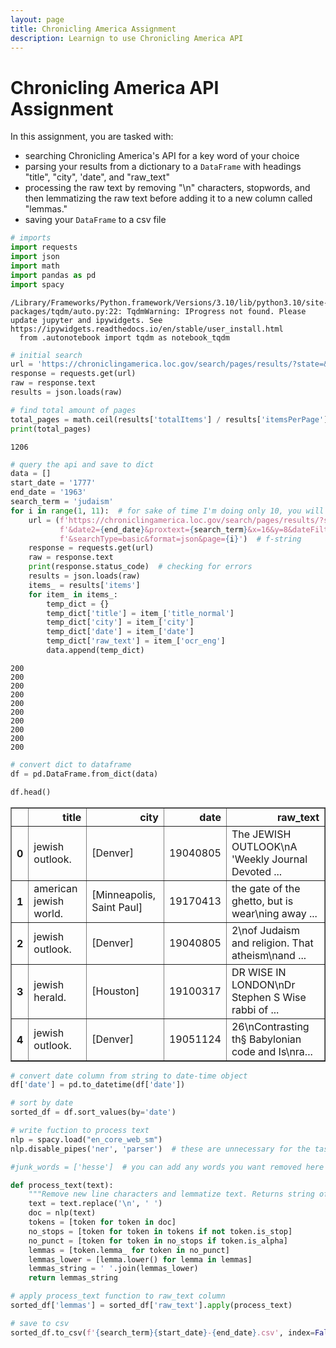 ```yaml
---
layout: page
title: Chronicling America Assignment
description: Learnign to use Chronicling America API
---
```


# Chronicling America API Assignment
In this assignment, you are tasked with:
* searching Chronicling America's API for a key word of your choice
* parsing your results from a dictionary to a `DataFrame` with headings "title", "city", 'date", and "raw_text"
* processing the raw text by removing "\n" characters, stopwords, and then lemmatizing the raw text before adding it to a new column called "lemmas."
* saving your `DataFrame` to a csv file




```python
# imports
import requests
import json
import math
import pandas as pd
import spacy
```

    /Library/Frameworks/Python.framework/Versions/3.10/lib/python3.10/site-packages/tqdm/auto.py:22: TqdmWarning: IProgress not found. Please update jupyter and ipywidgets. See https://ipywidgets.readthedocs.io/en/stable/user_install.html
      from .autonotebook import tqdm as notebook_tqdm



```python
# initial search
url = 'https://chroniclingamerica.loc.gov/search/pages/results/?state=&date1=1777&date2=1963&proxtext=judaism&x=0&y=0&dateFilterType=yearRange&rows=20&searchType=basic&format=json'
response = requests.get(url)  
raw = response.text 
results = json.loads(raw)  
```


```python
# find total amount of pages
total_pages = math.ceil(results['totalItems'] / results['itemsPerPage'])
print(total_pages)
```

    1206



```python
# query the api and save to dict 
data = []
start_date = '1777'
end_date = '1963'
search_term = 'judaism'
for i in range(1, 11):  # for sake of time I'm doing only 10, you will want to put total_pages+1
    url = (f'https://chroniclingamerica.loc.gov/search/pages/results/?state=&date1={start_date}'
           f'&date2={end_date}&proxtext={search_term}&x=16&y=8&dateFilterType=yearRange&rows=20'
           f'&searchType=basic&format=json&page={i}')  # f-string
    response = requests.get(url)
    raw = response.text
    print(response.status_code)  # checking for errors
    results = json.loads(raw)
    items_ = results['items']
    for item_ in items_:
        temp_dict = {}
        temp_dict['title'] = item_['title_normal']
        temp_dict['city'] = item_['city']
        temp_dict['date'] = item_['date']
        temp_dict['raw_text'] = item_['ocr_eng']
        data.append(temp_dict)
```

    200
    200
    200
    200
    200
    200
    200
    200
    200
    200



```python
# convert dict to dataframe
df = pd.DataFrame.from_dict(data)
```


```python
df.head()
```




<div>
<style scoped>
    .dataframe tbody tr th:only-of-type {
        vertical-align: middle;
    }

    .dataframe tbody tr th {
        vertical-align: top;
    }

    .dataframe thead th {
        text-align: right;
    }
</style>
<table border="1" class="dataframe">
  <thead>
    <tr style="text-align: right;">
      <th></th>
      <th>title</th>
      <th>city</th>
      <th>date</th>
      <th>raw_text</th>
    </tr>
  </thead>
  <tbody>
    <tr>
      <th>0</th>
      <td>jewish outlook.</td>
      <td>[Denver]</td>
      <td>19040805</td>
      <td>The JEWISH OUTLOOK\nA 'Weekly Journal Devoted ...</td>
    </tr>
    <tr>
      <th>1</th>
      <td>american jewish world.</td>
      <td>[Minneapolis, Saint Paul]</td>
      <td>19170413</td>
      <td>the gate of the ghetto, but is wear\ning away ...</td>
    </tr>
    <tr>
      <th>2</th>
      <td>jewish outlook.</td>
      <td>[Denver]</td>
      <td>19040805</td>
      <td>2\nof Judaism and religion. That atheism\nand ...</td>
    </tr>
    <tr>
      <th>3</th>
      <td>jewish herald.</td>
      <td>[Houston]</td>
      <td>19100317</td>
      <td>DR WISE IN LONDON\nDr Stephen S Wise rabbi of ...</td>
    </tr>
    <tr>
      <th>4</th>
      <td>jewish outlook.</td>
      <td>[Denver]</td>
      <td>19051124</td>
      <td>26\nContrasting th§ Babylonian code and Is\nra...</td>
    </tr>
  </tbody>
</table>
</div>




```python
# convert date column from string to date-time object
df['date'] = pd.to_datetime(df['date'])
```


```python
# sort by date
sorted_df = df.sort_values(by='date')
```


```python
# write fuction to process text
nlp = spacy.load("en_core_web_sm")
nlp.disable_pipes('ner', 'parser')  # these are unnecessary for the task at hand

#junk_words = ['hesse']  # you can add any words you want removed here

def process_text(text):
    """Remove new line characters and lemmatize text. Returns string of lemmas"""
    text = text.replace('\n', ' ')
    doc = nlp(text)
    tokens = [token for token in doc]
    no_stops = [token for token in tokens if not token.is_stop]
    no_punct = [token for token in no_stops if token.is_alpha]
    lemmas = [token.lemma_ for token in no_punct]
    lemmas_lower = [lemma.lower() for lemma in lemmas]
    lemmas_string = ' '.join(lemmas_lower)
    return lemmas_string
```


```python
# apply process_text function to raw_text column
sorted_df['lemmas'] = sorted_df['raw_text'].apply(process_text)
```


```python
# save to csv
sorted_df.to_csv(f'{search_term}{start_date}-{end_date}.csv', index=False)
```
